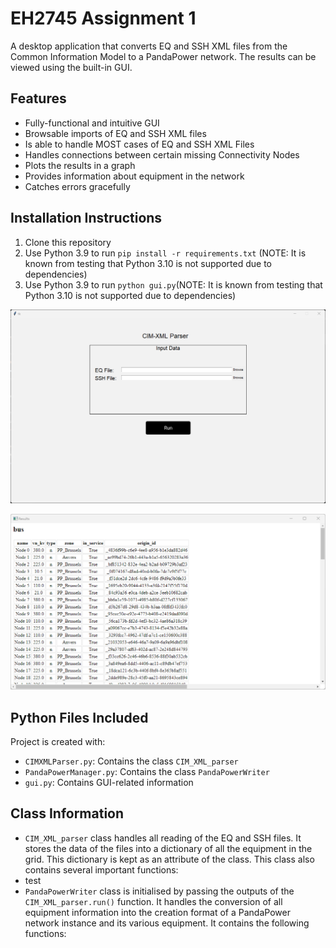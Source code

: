 # EH2745 Assignment 1

A desktop application that converts EQ and SSH XML files from the Common Information Model to a PandaPower network. The results can be viewed using the built-in GUI. 

## Features
* Fully-functional and intuitive GUI
* Browsable imports of EQ and SSH XML files
* Is able to handle MOST cases of EQ and SSH XML Files
* Handles connections between certain missing Connectivity Nodes
* Plots the results in a graph
* Provides information about equipment in the network
* Catches errors gracefully

## Installation Instructions
1. Clone this repository
2. Use Python 3.9 to run `pip install -r requirements.txt` (NOTE: It is known from testing that Python 3.10 is not supported due to dependencies)
3. Use Python 3.9 to run `python gui.py`(NOTE: It is known from testing that Python 3.10 is not supported due to dependencies)


![Main UI](docs/images/ui.png)

![Results Page](docs/images/results.png)

## Python Files Included
Project is created with:
* `CIMXMLParser.py`: Contains the class `CIM_XML_parser`
* `PandaPowerManager.py`: Contains the class `PandaPowerWriter`
* `gui.py`: Contains GUI-related information

## Class Information
* `CIM_XML_parser` class handles all reading of the EQ and SSH files. It stores the data of the files into a dictionary of all the equipment in the grid. This dictionary is kept as an attribute of the class. This class also contains several important functions:
*   test
* `PandaPowerWriter` class is initialised by passing the outputs of the `CIM_XML_parser.run()` function. It handles the conversion of all equipment information into the creation format of a PandaPower network instance and its various equipment. It contains the following functions:




